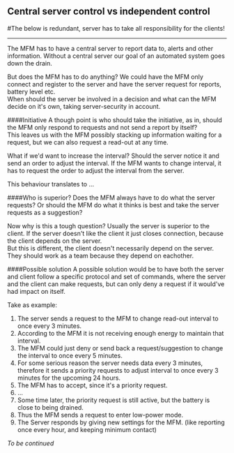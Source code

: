 Central server control vs independent control
---

#The below is redundant, server has to take all responsibility for the clients!

____
The MFM has to have a central server to report data to, alerts and other information. Without a central server our goal of an automated system goes down the drain.

But does the MFM has to do anything? We could have the MFM only connect and register to the server and have the server request for reports, battery level etc.  
When should the server be involved in a decision and what can the MFM decide on it's own, taking server-security in account.

####Initiative
A though point is who should take the initiative, as in, should the MFM only respond to requests and not send a report by itself?  
This leaves us with the MFM possibly stacking up information waiting for a request, but we can also request a read-out at any time.

What if we'd want to increase the interval? Should the server notice it and send an order to adjust the interval.
If the MFM wants to change interval, it has to request the order to adjust the interval from the server.

This behaviour translates to ...

####Who is superior?
Does the MFM always have to do what the server requests? Or should the MFM do what it thinks is best and take the server requests as a suggestion?

Now why is this a tough question? Usually the server is superior to the client. If the server doesn't like the client it just closes connection, because the client depends on the server.  
But this is different, the client doesn't necessarily depend on the server. They should work as a team because they depend on eachother.

####Possible solution
A possible solution would be to have both the server and client follow a specific protocol and set of commands, where the server and the client can make requests, but can only deny a request if it would've had impact on itself.

Take as example:  
 1. The server sends a request to the MFM to change read-out interval to once every 3 minutes.  
 2. According to the MFM it is not receiving enough energy to maintain that interval.
 3. The MFM could just deny or send back a request/suggestion to change the interval to once every 5 minutes.
 4. For some serious reason the server needs data every 3 minutes, therefore it sends a priority requests to adjust interval to once every 3 minutes for the upcoming 24 hours.
 5. The MFM has to accept, since it's a priority request.
 6. ...
 7. Some time later, the priority request is still active, but the battery is close to being drained.
 8. Thus the MFM sends a request to enter low-power mode.
 9. The Server responds by giving new settings for the MFM. (like reporting once every hour, and keeping minimum contact)
 
*To be continued*
